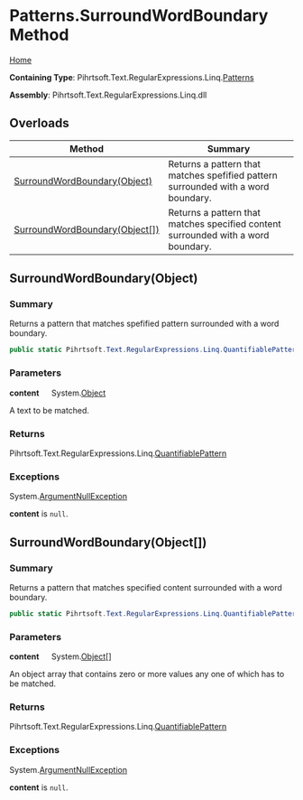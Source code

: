 # Patterns\.SurroundWordBoundary Method

[Home](../../../../../../README.md)

**Containing Type**: Pihrtsoft\.Text\.RegularExpressions\.Linq\.[Patterns](../README.md)

**Assembly**: Pihrtsoft\.Text\.RegularExpressions\.Linq\.dll

## Overloads

| Method | Summary |
| ------ | ------- |
| [SurroundWordBoundary(Object)](#Pihrtsoft_Text_RegularExpressions_Linq_Patterns_SurroundWordBoundary_System_Object_) | Returns a pattern that matches spefified pattern surrounded with a word boundary\. |
| [SurroundWordBoundary(Object\[\])](#Pihrtsoft_Text_RegularExpressions_Linq_Patterns_SurroundWordBoundary_System_Object___) | Returns a pattern that matches specified content surrounded with a word boundary\. |

## SurroundWordBoundary\(Object\) <a name="Pihrtsoft_Text_RegularExpressions_Linq_Patterns_SurroundWordBoundary_System_Object_"></a>

### Summary

Returns a pattern that matches spefified pattern surrounded with a word boundary\.

```csharp
public static Pihrtsoft.Text.RegularExpressions.Linq.QuantifiablePattern SurroundWordBoundary(object content)
```

### Parameters

**content** &emsp; System\.[Object](https://docs.microsoft.com/en-us/dotnet/api/system.object)

A text to be matched\.

### Returns

Pihrtsoft\.Text\.RegularExpressions\.Linq\.[QuantifiablePattern](../../QuantifiablePattern/README.md)

### Exceptions

System\.[ArgumentNullException](https://docs.microsoft.com/en-us/dotnet/api/system.argumentnullexception)

**content** is `null`\.

## SurroundWordBoundary\(Object\[\]\) <a name="Pihrtsoft_Text_RegularExpressions_Linq_Patterns_SurroundWordBoundary_System_Object___"></a>

### Summary

Returns a pattern that matches specified content surrounded with a word boundary\.

```csharp
public static Pihrtsoft.Text.RegularExpressions.Linq.QuantifiablePattern SurroundWordBoundary(params object[] content)
```

### Parameters

**content** &emsp; System\.[Object](https://docs.microsoft.com/en-us/dotnet/api/system.object)\[\]

An object array that contains zero or more values any one of which has to be matched\.

### Returns

Pihrtsoft\.Text\.RegularExpressions\.Linq\.[QuantifiablePattern](../../QuantifiablePattern/README.md)

### Exceptions

System\.[ArgumentNullException](https://docs.microsoft.com/en-us/dotnet/api/system.argumentnullexception)

**content** is `null`\.

